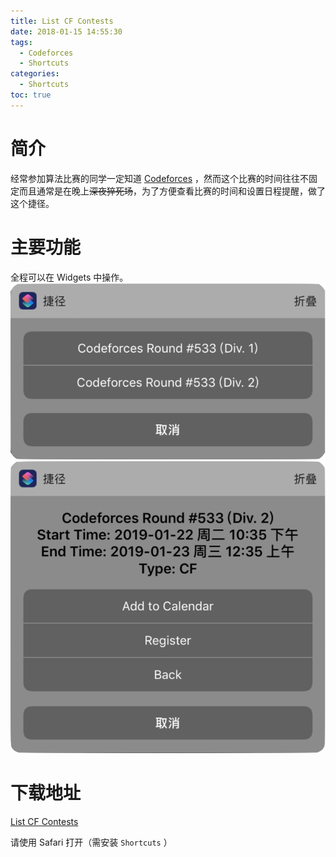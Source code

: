 ```yaml
---
title: List CF Contests
date: 2018-01-15 14:55:30
tags: 
  - Codeforces
  - Shortcuts
categories:
  - Shortcuts
toc: true
---
```


# 简介
经常参加算法比赛的同学一定知道 [Codeforces](http://codeforces.com/) ，然而这个比赛的时间往往不固定而且通常是在晚上~~深夜猝死场~~，为了方便查看比赛的时间和设置日程提醒，做了这个捷径。
<!-- more -->

# 主要功能
全程可以在 Widgets 中操作。
![列表](List-CF-Contests/list.PNG)
![详细界面](List-CF-Contests/detail.PNG)

# 下载地址

[List CF Contests](https://www.icloud.com/shortcuts/8733c44e99ec49fc98f33f5dc57dcaf5)

请使用 Safari 打开（需安装 `Shortcuts` ）